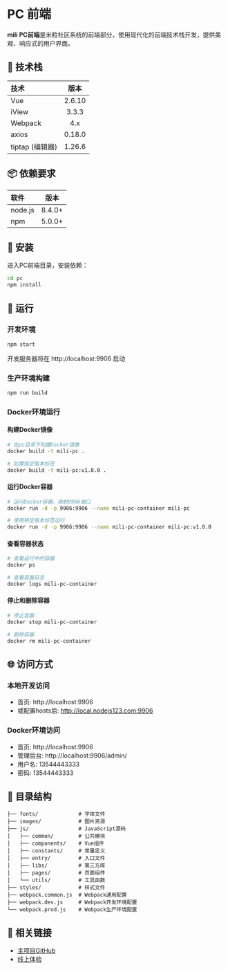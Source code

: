 # PC 前端

**mili PC前端**是米粒社区系统的前端部分，使用现代化的前端技术栈开发，提供美观、响应式的用户界面。

## 🔧 技术栈

| 技术 | 版本 |
|:---------|:-------:|
| Vue | 2.6.10 |
| iView | 3.3.3 |
| Webpack | 4.x |
| axios | 0.18.0 |
| tiptap (编辑器) | 1.26.6 |

## 📦 依赖要求

| 软件 | 版本 |
|:---------|:-------:|
| node.js | 8.4.0+ |
| npm | 5.0.0+ |

## 🚀 安装

进入PC前端目录，安装依赖：

```bash
cd pc
npm install
```

## 🚕 运行

### 开发环境

```bash
npm start
```

开发服务器将在 http://localhost:9906 启动

### 生产环境构建

```bash
npm run build
```

### Docker环境运行

#### 构建Docker镜像

```bash
# 在pc目录下构建Docker镜像
docker build -t mili-pc .

# 如需指定版本标签
docker build -t mili-pc:v1.0.0 .
```

#### 运行Docker容器

```bash
# 运行Docker容器，映射9906端口
docker run -d -p 9906:9906 --name mili-pc-container mili-pc

# 使用特定版本标签运行
docker run -d -p 9906:9906 --name mili-pc-container mili-pc:v1.0.0
```

#### 查看容器状态

```bash
# 查看运行中的容器
docker ps

# 查看容器日志
docker logs mili-pc-container
```

#### 停止和删除容器

```bash
# 停止容器
docker stop mili-pc-container

# 删除容器
docker rm mili-pc-container
```

## 🌐 访问方式

### 本地开发访问

- 首页: http://localhost:9906
- 或配置hosts后: http://local.nodejs123.com:9906

### Docker环境访问

- 首页: http://localhost:9906
- 管理后台: http://localhost:9906/admin/
- 用户名: 13544443333
- 密码: 13544443333

## 📁 目录结构

```
├── fonts/             # 字体文件
├── images/            # 图片资源
├── js/                # JavaScript源码
│   ├── common/        # 公共模块
│   ├── components/    # Vue组件
│   ├── constants/     # 常量定义
│   ├── entry/         # 入口文件
│   ├── libs/          # 第三方库
│   ├── pages/         # 页面组件
│   └── utils/         # 工具函数
├── styles/            # 样式文件
├── webpack.common.js  # Webpack通用配置
├── webpack.dev.js     # Webpack开发环境配置
└── webpack.prod.js    # Webpack生产环境配置
```

## 🔗 相关链接

- [主项目GitHub](https://github.com/shen100/mili)
- [线上体验](https://www.nodejs123.com)